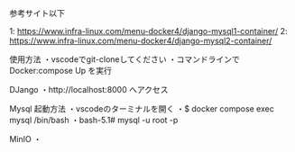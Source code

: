 参考サイト以下

1: https://www.infra-linux.com/menu-docker4/django-mysql1-container/
2: https://www.infra-linux.com/menu-docker4/django-mysql2-container/

使用方法
・vscodeでgit-cloneしてください
・コマンドラインで Docker:compose Up を実行

DJango
・http://localhost:8000 へアクセス

Mysql 起動方法
・vscodeのターミナルを開く
・$ docker compose exec mysql /bin/bash
・bash-5.1# mysql -u root -p

MinIO
・